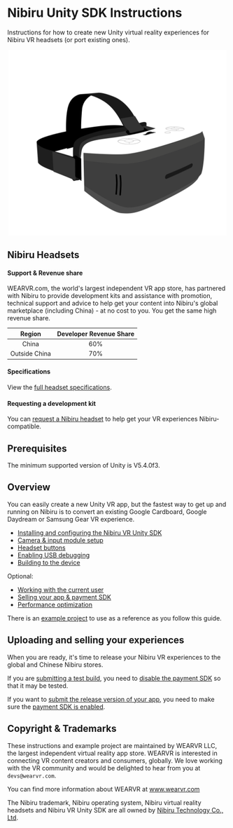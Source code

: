 # Nibiru Unity SDK Instructions

Instructions for how to create new Unity virtual reality experiences for Nibiru VR headsets (or port existing ones).

<p align="center">
  <img alt="Nibiru" width="500px" src="/docs/assets/Nibiru.svg">
</p>

## Nibiru Headsets

#### Support & Revenue share

WEARVR.com, the world's largest independent VR app store, has partnered with Nibiru to provide development kits and assistance with promotion, technical support and advice to help get your content into Nibiru's global marketplace (including China) - at no cost to you. You get the same high revenue share.

| Region | Developer Revenue Share |
| :---: | :----: |
| China | 60% |
| Outside China | 70% |

#### Specifications

View the [full headset specifications](https://www.wearvr.com/developer-center/devices/nibiru).

#### Requesting a development kit

You can [request a Nibiru headset](/docs/nibiru-development-kit.md) to help get your VR experiences Nibiru-compatible.

## Prerequisites

The minimum supported version of Unity is V5.4.0f3.

## Overview

You can easily create a new Unity VR app, but the fastest way to get up and running on Nibiru is to convert an existing Google Cardboard, Google Daydream or Samsung Gear VR experience.

* [Installing and configuring the Nibiru VR Unity SDK](/docs/nibiru-vr-unity-sdk-installation.md)
* [Camera & input module setup](/docs/nibiru-vr-camera-setup.md)
* [Headset buttons](/docs/nibiru-buttons.md)
* [Enabling USB debugging](/docs/nibiru-developer-mode-usb-debugging.md)
* [Building to the device](/docs/building-to-nibiru.md)

Optional:

* [Working with the current user](/docs/nibiru-sdk-user-management.md)
* [Selling your app & payment SDK](/docs/nibiru-payment-sdk.md)
* [Performance optimization](/docs/optimizing-nibiru-experiences.md)

There is an [example project](examples/NibiruUnityVRSDKExample/Readme.md) to use as a reference as you follow this guide.

## Uploading and selling your experiences

When you are ready, it's time to release your Nibiru VR experiences to the global and Chinese Nibiru stores.

If you are <a href="https://users.wearvr.com/developers/devices/nibiru/test-builds" target="_blank">submitting a test build</a>, you need to [disable the payment SDK](/docs/disabling-payment-sdk.md) so that it may be tested.

If you want to <a href="https://users.wearvr.com/apps" target="_blank">submit the release version of your app</a>, you need to make sure the [payment SDK is enabled](/docs/disabling-payment-sdk.md#enabling-the-payment-sdk).

## Copyright & Trademarks

These instructions and example project are maintained by WEARVR LLC, the largest independent virtual reality app store. WEARVR is interested in connecting VR content creators and consumers, globally. We love working with the VR community and would be delighted to hear from you at `devs@wearvr.com`.

You can find more information about WEARVR at www.wearvr.com

The Nibiru trademark, Nibiru operating system, Nibiru virtual reality headsets and Nibiru VR Unity SDK are all owned by [Nibiru Technology Co., Ltd](http://www.inibiru.com/en/vr.html).
